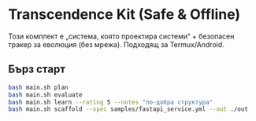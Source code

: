 # Transcendence Kit (Safe & Offline)

Този комплект е „система, която проектира системи“ + безопасен тракер за еволюция (без мрежа).
Подходящ за Termux/Android.

## Бърз старт
```bash
bash main.sh plan
bash main.sh evaluate
bash main.sh learn --rating 5 --notes "по-добра структура"
bash main.sh scaffold --spec samples/fastapi_service.yml --out ./out
```
